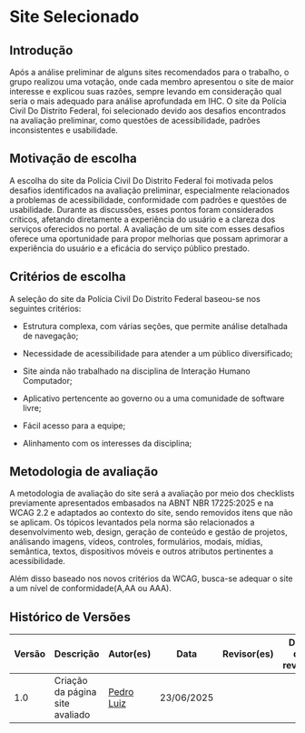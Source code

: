 

# Site Selecionado

## Introdução

Após a análise preliminar de alguns sites recomendados para o trabalho, o grupo realizou uma votação, onde cada membro apresentou o site de maior interesse e explicou suas razões, sempre levando em consideração qual seria o mais adequado para análise aprofundada em IHC. O site da Polícia Civil Do Distrito Federal, foi selecionado devido aos desafios encontrados na avaliação preliminar, como questões de acessibilidade, padrões inconsistentes e usabilidade.

## Motivação de escolha

A escolha do site da Polícia Civil Do Distrito Federal foi motivada pelos desafios identificados na avaliação preliminar, especialmente relacionados a problemas de acessibilidade, conformidade com padrões e questões de usabilidade. Durante as discussões, esses pontos foram considerados críticos, afetando diretamente a experiência do usuário e a clareza dos serviços oferecidos no portal. A avaliação de um site com esses desafios oferece uma oportunidade para propor melhorias que possam aprimorar a experiência do usuário e a eficácia do serviço público prestado.

## Critérios de escolha  

A seleção do site da Polícia Civil Do Distrito Federal baseou-se nos seguintes critérios:

- Estrutura complexa, com várias seções, que permite análise detalhada de navegação;

- Necessidade de acessibilidade para atender a um público diversificado;

- Site ainda não trabalhado na disciplina de Interação Humano Computador;

- Aplicativo pertencente ao governo ou a uma comunidade de software livre;

- Fácil acesso para a equipe;

- Alinhamento com os interesses da disciplina;

## Metodologia de avaliação

A metodologia de avaliação do site será a avaliação por meio dos checklists previamente apresentados embasados na ABNT NBR 17225:2025 e na WCAG 2.2 e adaptados ao contexto do site, sendo removidos itens que não se aplicam. Os tópicos levantados pela norma são relacionados a desenvolvimento web, design, geração de conteúdo e gestão de projetos, análisando imagens, vídeos, controles, formulários, modais, mídias, semântica, textos, dispositivos móveis e outros atributos pertinentes a acessibilidade.

Além disso baseado nos novos critérios da WCAG, busca-se adequar o site a um nível de conformidade(A,AA ou AAA).

## Histórico de Versões

| Versão | Descrição | Autor(es) | Data | Revisor(es) | Data de revisão |
|--------|-----------|-----------|------|-------------|-----------------|
| 1.0 |Criação da página site avaliado  | [Pedro Luiz](https://github.com/pedroluizfo) | 23/06/2025 | |  |